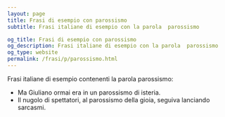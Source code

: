 ```yaml
---
layout: page
title: Frasi di esempio con parossismo 
subtitle: Frasi italiane di esempio con la parola  parossismo

og_title: Frasi di esempio con parossismo 
og_description: Frasi italiane di esempio con la parola  parossismo
og_type: website
permalink: /frasi/p/parossismo.html
---
```


Frasi italiane di esempio contenenti la parola parossismo:


- Ma Giuliano ormai era in un parossismo di isteria.
- Il nugolo di spettatori, al parossismo della gioia, seguiva lanciando sarcasmi.
